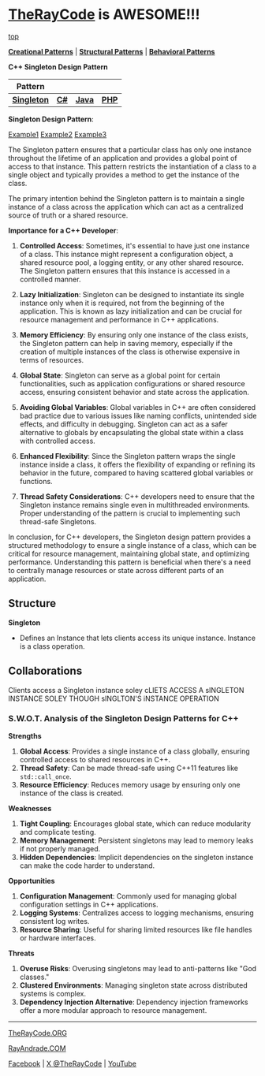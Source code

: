 # [TheRayCode](../../../README.md) is AWESOME!!!

[top](../README.md)

**[Creational Patterns](../README.md)** | **[Structural Patterns](../../Structural/README.md)** | **[Behavioral Patterns](../../Behavioral/README.md)**

**C++ Singleton Design Pattern**

|Pattern|   |   |   |
|---|---|---|---|
|  [**Singleton**](README.md) | [**C#**](../../../Csharp/Creational/Singleton/README.md) | [**Java**](../../../Java/Creational/Singleton/README.md) | [**PHP**](../../../PHP/Creational/Singleton/README.md) |

**Singleton Design Pattern**:

[Example1](Example1/README.md) [Example2](Example2/README.md) [Example3](Example3/README.md)

The Singleton pattern ensures that a particular class has only one instance throughout the lifetime of an application and provides a global point of access to that instance. This pattern restricts the instantiation of a class to a single object and typically provides a method to get the instance of the class.

The primary intention behind the Singleton pattern is to maintain a single instance of a class across the application which can act as a centralized source of truth or a shared resource.

**Importance for a C++ Developer**:

1. **Controlled Access**: Sometimes, it's essential to have just one instance of a class. This instance might represent a configuration object, a shared resource pool, a logging entity, or any other shared resource. The Singleton pattern ensures that this instance is accessed in a controlled manner.

2. **Lazy Initialization**: Singleton can be designed to instantiate its single instance only when it is required, not from the beginning of the application. This is known as lazy initialization and can be crucial for resource management and performance in C++ applications.

3. **Memory Efficiency**: By ensuring only one instance of the class exists, the Singleton pattern can help in saving memory, especially if the creation of multiple instances of the class is otherwise expensive in terms of resources.

4. **Global State**: Singleton can serve as a global point for certain functionalities, such as application configurations or shared resource access, ensuring consistent behavior and state across the application.

5. **Avoiding Global Variables**: Global variables in C++ are often considered bad practice due to various issues like naming conflicts, unintended side effects, and difficulty in debugging. Singleton can act as a safer alternative to globals by encapsulating the global state within a class with controlled access.

6. **Enhanced Flexibility**: Since the Singleton pattern wraps the single instance inside a class, it offers the flexibility of expanding or refining its behavior in the future, compared to having scattered global variables or functions.

7. **Thread Safety Considerations**: C++ developers need to ensure that the Singleton instance remains single even in multithreaded environments. Proper understanding of the pattern is crucial to implementing such thread-safe Singletons.

In conclusion, for C++ developers, the Singleton design pattern provides a structured methodology to ensure a single instance of a class, which can be critical for resource management, maintaining global state, and optimizing performance. Understanding this pattern is beneficial when there's a need to centrally manage resources or state across different parts of an application.

## Structure

**Singleton**
* Defines an Instance that lets clients access its unique instance. Instance is a class operation.

## Collaborations

Clients access a Singleton instance soley
cLIETS ACCESS A sINGLETON INSTANCE SOLEY THOUGH sINGLTON'S iNSTANCE OPERATION


























### **S.W.O.T. Analysis of the Singleton Design Patterns for C++**

**Strengths**  
1. **Global Access**: Provides a single instance of a class globally, ensuring controlled access to shared resources in C++.  
2. **Thread Safety**: Can be made thread-safe using C++11 features like `std::call_once`.  
3. **Resource Efficiency**: Reduces memory usage by ensuring only one instance of the class is created.

**Weaknesses**  
1. **Tight Coupling**: Encourages global state, which can reduce modularity and complicate testing.  
2. **Memory Management**: Persistent singletons may lead to memory leaks if not properly managed.  
3. **Hidden Dependencies**: Implicit dependencies on the singleton instance can make the code harder to understand.

**Opportunities**  
1. **Configuration Management**: Commonly used for managing global configuration settings in C++ applications.  
2. **Logging Systems**: Centralizes access to logging mechanisms, ensuring consistent log writes.  
3. **Resource Sharing**: Useful for sharing limited resources like file handles or hardware interfaces.

**Threats**  
1. **Overuse Risks**: Overusing singletons may lead to anti-patterns like "God classes."  
2. **Clustered Environments**: Managing singleton state across distributed systems is complex.  
3. **Dependency Injection Alternative**: Dependency injection frameworks offer a more modular approach to resource management.

---


[TheRayCode.ORG](https://www.TheRayCode.org)  

[RayAndrade.COM](https://www.RayAndrade.com)

[Facebook](https://www.facebook.com/TheRayCode/) | [X @TheRayCode](https://www.x.com/TheRayCode/) | [YouTube](https://www.youtube.com/TheRayCode/)
